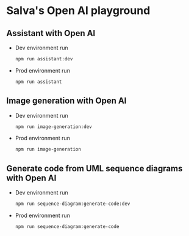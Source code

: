 # Salva's Open AI playground

## Assistant with Open AI

- Dev environment run
    ```bash
    npm run assistant:dev
    ```
- Prod environment run
    ```bash
    npm run assistant
    ```

## Image generation with Open AI

- Dev environment run
    ```bash
    npm run image-generation:dev
    ```
- Prod environment run
    ```bash
    npm run image-generation
    ```

## Generate code from UML sequence diagrams with Open AI

- Dev environment run
    ```bash
    npm run sequence-diagram:generate-code:dev
    ```
- Prod environment run
    ```bash
    npm run sequence-diagram:generate-code
    ```
